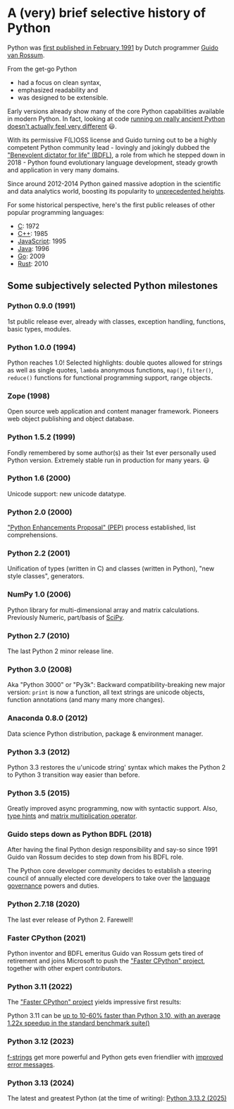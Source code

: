 # A (very) brief selective history of Python

Python was [first published in February 1991](https://raw.githubusercontent.com/python/cpython/master/Misc/HISTORY) by Dutch programmer [Guido van Rossum](https://en.wikipedia.org/wiki/Guido_van_Rossum).

From the get-go Python

- had a focus on clean syntax,
- emphasized readability and
- was designed to be extensible.

Early versions already show many of the core Python capabilities available in
modern Python. In fact, looking at code [running on really ancient Python
doesn't actually feel very different](
http://www.dalkescientific.com/writings/diary/archive/2009/03/27/python_0_9_1p1.html) :smiley:.

With its permissive F(L)OSS license and Guido turning out to be a highly
competent Python community lead - lovingly and jokingly dubbed the
["Benevolent dictator for life" (BDFL)](https://en.wikipedia.org/wiki/Benevolent_dictator_for_life), a role from which he stepped down in 2018 - Python found
evolutionary language development, steady growth and application in very many
domains.

Since around 2012-2014 Python gained massive adoption in the scientific and
data analytics world, boosting its popularity to [unprecedented heights](why-python.md#it-is-widely-used-usage-is-growing-rapidly).

For some historical perspective, here's the first public releases of other popular programming languages:

- [C](https://en.wikipedia.org/wiki/C_(programming_language)): 1972
- [C++](https://en.wikipedia.org/wiki/The_C%2B%2B_Programming_Language): 1985
- [JavaScript](https://en.wikipedia.org/wiki/JavaScript): 1995
- [Java](https://web.archive.org/web/20070310235103/http://www.sun.com/smi/Press/sunflash/1996-01/sunflash.960123.10561.xml): 1996
- [Go](https://en.wikipedia.org/wiki/Go_(programming_language)): 2009
- [Rust](https://en.wikipedia.org/wiki/Rust_(programming_language)): 2010

## Some subjectively selected Python milestones

### Python 0.9.0 (1991)

1st public release ever, already with classes, exception handling, functions,
basic types, modules.

### Python 1.0.0 (1994)

Python reaches 1.0! Selected highlights: double quotes allowed for strings as well as single quotes, `lambda` anonymous functions, `map()`, `filter()`, `reduce()` functions for functional programming support, range objects.

### Zope (1998)

Open source web application and content manager framework. Pioneers web object
publishing and object database.

### Python 1.5.2 (1999)

Fondly remembered by some author(s) as their 1st ever personally used Python version. Extremely stable run in production for many years. :smiley:

### Python 1.6 (2000)

Unicode support: new unicode datatype.

### Python 2.0 (2000)

["Python Enhancements Proposal" (PEP)](https://www.python.org/dev/peps/pep-0001/)
process established, list comprehensions.

### Python 2.2 (2001)

Unification of types (written in C) and classes (written in Python), "new style
classes", generators.

### NumPy 1.0 (2006)

Python library for multi-dimensional array and matrix calculations. Previously
Numeric, part/basis of [SciPy](https://en.wikipedia.org/wiki/SciPy).

### Python 2.7 (2010)

The last Python 2 minor release line.

### Python 3.0 (2008)

Aka "Python 3000" or "Py3k": Backward compatibility-breaking new major version:
`print` is now a function, all text strings are unicode objects, function
annotations (and many many more changes).

### Anaconda 0.8.0 (2012)

Data science Python distribution, package & environment manager.

### Python 3.3 (2012)

Python 3.3 restores the u'unicode string' syntax which makes the Python 2 to
Python 3 transition way easier than before.

### Python 3.5 (2015)

Greatly improved async programming, now with syntactic support. Also, [type
hints](https://docs.python.org/3/whatsnew/3.5.html#pep-484-type-hints) and
[matrix multiplication
operator](https://docs.python.org/3/whatsnew/3.5.html#pep-465-a-dedicated-infix-operator-for-matrix-multiplication).

### Guido steps down as Python BDFL (2018)

After having the final Python design responsibility and say-so since 1991 Guido
van Rossum decides to step down from his BDFL role.

The Python core developer community decides to establish a steering council of
annually elected core developers to take over the [language
governance](https://peps.python.org/pep-0013/) powers and duties.

### Python 2.7.18 (2020)

The last ever release of Python 2. Farewell!

### Faster CPython (2021)

Python inventor and BDFL emeritus Guido van Rossum gets tired of retirement and
joins Microsoft to push the ["Faster CPython"
project](https://github.com/faster-cpython/ideas/blob/main/FasterCPythonDark.pdf),
together with other expert contributors.

### Python 3.11 (2022)

The  ["Faster CPython"
project](https://github.com/faster-cpython/ideas/blob/main/FasterCPythonDark.pdf)
yields impressive first results:

Python 3.11 can be [up to 10-60% faster than Python 3.10, with an average 1.22x
speedup in the standard benchmark suite()](https://www.pyt)

### Python 3.12 (2023)

[f-strings](https://docs.python.org/3/reference/lexical_analysis.html#f-strings)
get more powerful and Python gets even friendlier with
[improved error messages](https://docs.python.org/release/3.12.9/whatsnew/3.12.html#improved-error-messages).

### Python 3.13 (2024)

The latest and greatest Python (at the time of writing):
[Python 3.13.2 (2025)](https://www.python.org/downloads/release/python-3132/)

